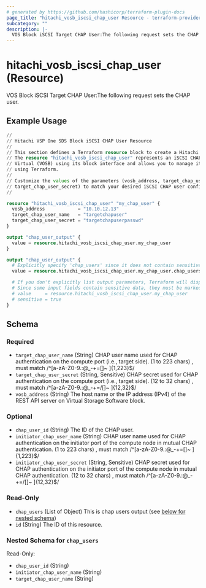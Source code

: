 ```yaml
---
# generated by https://github.com/hashicorp/terraform-plugin-docs
page_title: "hitachi_vosb_iscsi_chap_user Resource - terraform-provider-hitachi"
subcategory: ""
description: |-
  VOS Block iSCSI Target CHAP User:The following request sets the CHAP user.
---
```


# hitachi_vosb_iscsi_chap_user (Resource)

VOS Block iSCSI Target CHAP User:The following request sets the CHAP user.

## Example Usage

```terraform
//
// Hitachi VSP One SDS Block iSCSI CHAP User Resource
//
// This section defines a Terraform resource block to create a Hitachi VSP One SDS Block iSCSI CHAP user.
// The resource "hitachi_vosb_iscsi_chap_user" represents an iSCSI CHAP user on a Hitachi
// Virtual (VOSB) using its block interface and allows you to manage its configuration
// using Terraform.
//
// Customize the values of the parameters (vosb_address, target_chap_user_name,
// target_chap_user_secret) to match your desired iSCSI CHAP user configuration.
//

resource "hitachi_vosb_iscsi_chap_user" "my_chap_user" {
  vosb_address            = "10.10.12.13"
  target_chap_user_name   = "targetchapuser"
  target_chap_user_secret = "targetchapuserpasswd"
}

output "chap_user_output" {
  value = resource.hitachi_vosb_iscsi_chap_user.my_chap_user
}

output "chap_user_output" {
  # Explicitly specify 'chap_users' since it does not contain sensitive data.
  value = resource.hitachi_vosb_iscsi_chap_user.my_chap_user.chap_users

  # If you don't explicitly list output parameters, Terraform will display all inputs and outputs by default.
  # Since some input fields contain sensitive data, they must be marked as sensitive to avoid exposing them.
  # value     = resource.hitachi_vosb_iscsi_chap_user.my_chap_user
  # sensitive = true
}
```

<!-- schema generated by tfplugindocs -->
## Schema

### Required

- `target_chap_user_name` (String) CHAP user name used for CHAP authentication on the compute port (i.e., target side).
		(1 to 223 chars) , must match /^[a-zA-Z0-9\.:@_\-\+=\[\]~ ]{1,223}$/
- `target_chap_user_secret` (String, Sensitive) CHAP secret used for CHAP authentication on the compute port (i.e., target side).
		(12 to 32 chars) , must match /^[a-zA-Z0-9\.:@_\-\+=\/\[\]~ ]{12,32}$/
- `vosb_address` (String) The host name or the IP address (IPv4) of the REST API server on Virtual Storage Software block.

### Optional

- `chap_user_id` (String) The ID of the CHAP user.
- `initiator_chap_user_name` (String) CHAP user name used for CHAP authentication on the initiator port of the compute node in mutual CHAP authentication.
		(1 to 223 chars) , must match /^[a-zA-Z0-9\.:@_\-\+=\[\]~ ]{1,223}$/
- `initiator_chap_user_secret` (String, Sensitive) CHAP secret used for CHAP authentication on the initiator port of the compute node in mutual CHAP authentication.
		(12 to 32 chars) , must match /^[a-zA-Z0-9\.:@_\-\+=\/\[\]~ ]{12,32}$/

### Read-Only

- `chap_users` (List of Object) This is chap users output (see [below for nested schema](#nestedatt--chap_users))
- `id` (String) The ID of this resource.

<a id="nestedatt--chap_users"></a>
### Nested Schema for `chap_users`

Read-Only:

- `chap_user_id` (String)
- `initiator_chap_user_name` (String)
- `target_chap_user_name` (String)
